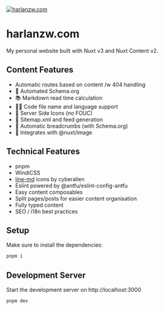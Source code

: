 [![harlanzw.com](https://repository-images.githubusercontent.com/498703201/39a4dfce-bed2-48d9-9777-a076fb0f000f)](https://harlanzw.com)

# harlanzw.com

My personal website built with Nuxt v3 and Nuxt Content v2.

## Content Features

- Automatic routes based on content /w 404 handling
- 🔎 Automated Schema.org
- 📚 Markdown read time calculation
- 👨‍💻 Code file name and language support
- 🧩 Server Side Icons (no FOUC)
- 🤖 Sitemap.xml and feed generation
- 🍞 Automatic breadcrumbs (with Schema.org)
- 🤝 Integrates with @nuxt/image

## Technical Features

- pnpm
- WindiCSS
- [line-md](https://github.com/cyberalien/line-md) icons by cyberalien 
- Eslint powered by @antfu/eslint-config-antfu
- Easy content composables
- Split pages/posts for easier content organisation
- Fully typed content
- SEO / i18n best practices

## Setup

Make sure to install the dependencies:

```bash
pnpm i
```

## Development Server

Start the development server on http://localhost:3000

```bash
pnpm dev
```
